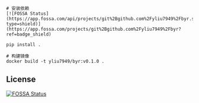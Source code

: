 ```shell
# 安装依赖
[![FOSSA Status](https://app.fossa.com/api/projects/git%2Bgithub.com%2Fyliu7949%2Fbyr.svg?type=shield)](https://app.fossa.com/projects/git%2Bgithub.com%2Fyliu7949%2Fbyr?ref=badge_shield)

pip install .

```

```shell
# 构建镜像
docker build -t yliu7949/byr:v0.1.0 .
```

## License
[![FOSSA Status](https://app.fossa.com/api/projects/git%2Bgithub.com%2Fyliu7949%2Fbyr.svg?type=large)](https://app.fossa.com/projects/git%2Bgithub.com%2Fyliu7949%2Fbyr?ref=badge_large)